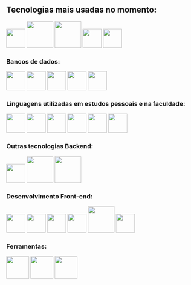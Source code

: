 
## Tecnologias mais usadas no momento:
<div>
<img widht="50" height="50" src="https://cdn.jsdelivr.net/gh/devicons/devicon/icons/typescript/typescript-original.svg" />
<img widht="70" height="70" src="https://cdn.jsdelivr.net/gh/devicons/devicon@latest/icons/express/express-original-wordmark.svg" />
<img widht="70" height="70" src="https://cdn.jsdelivr.net/gh/devicons/devicon@latest/icons/nodejs/nodejs-original-wordmark.svg" />
<img widht="70" height="50" src="https://cdn.jsdelivr.net/gh/devicons/devicon/icons/java/java-original-wordmark.svg" />
<img widht="50" height="50" src="https://cdn.jsdelivr.net/gh/devicons/devicon@latest/icons/spring/spring-original-wordmark.svg" />

<!--
<img widht="60" height="60" src="https://cdn.jsdelivr.net/gh/devicons/devicon@latest/icons/react/react-original-wordmark.svg" />
<img widht="80" height="90" src="https://cdn.jsdelivr.net/gh/devicons/devicon@latest/icons/tailwindcss/tailwindcss-original-wordmark.svg" />       
</div> -->

### Bancos de dados:
<div>
<img widht="50" height="50" src="https://cdn.jsdelivr.net/gh/devicons/devicon/icons/mysql/mysql-original-wordmark.svg" />
<img widht="50" height="50" src="https://cdn.jsdelivr.net/gh/devicons/devicon/icons/mongodb/mongodb-original-wordmark.svg" />
<img widht="50" height="50" src="https://cdn.jsdelivr.net/gh/devicons/devicon@latest/icons/postgresql/postgresql-original-wordmark.svg" />
<img widht="50" height="50" src="https://cdn.jsdelivr.net/gh/devicons/devicon@latest/icons/sqlite/sqlite-plain-wordmark.svg" />
<img widht="50" height="50" src="https://cdn.jsdelivr.net/gh/devicons/devicon@latest/icons/graphql/graphql-plain-wordmark.svg" />
          
</div>

### Linguagens utilizadas em estudos pessoais e na faculdade:
<div>
<img widht="50" height="50" src="https://cdn.jsdelivr.net/gh/devicons/devicon/icons/java/java-original-wordmark.svg" />
<img widht="50" height="50" src="https://cdn.jsdelivr.net/gh/devicons/devicon/icons/python/python-original-wordmark.svg" />
<img widht="50" height="50" src="https://cdn.jsdelivr.net/gh/devicons/devicon/icons/typescript/typescript-original.svg" />
<img widht="50" height="50" src="https://cdn.jsdelivr.net/gh/devicons/devicon/icons/javascript/javascript-original.svg" />
<img widht="50" height="50" src="https://cdn.jsdelivr.net/gh/devicons/devicon@latest/icons/php/php-original.svg" />
<img widht="50" height="50" src="https://cdn.jsdelivr.net/gh/devicons/devicon@latest/icons/c/c-original.svg" />
          
</div>

### Outras tecnologias Backend:
<div>
<img widht="50" height="50" src="https://cdn.jsdelivr.net/gh/devicons/devicon@latest/icons/spring/spring-original-wordmark.svg" />
<img widht="70" height="70" src="https://cdn.jsdelivr.net/gh/devicons/devicon@latest/icons/express/express-original-wordmark.svg" />
<img widht="70" height="70" src="https://cdn.jsdelivr.net/gh/devicons/devicon@latest/icons/fastify/fastify-plain-wordmark.svg" />              
</div>

### Desenvolvimento Front-end:
<div>
<img widht="50" height="50" src="https://cdn.jsdelivr.net/gh/devicons/devicon/icons/html5/html5-original-wordmark.svg" />
<img widht="50" height="50" src="https://cdn.jsdelivr.net/gh/devicons/devicon/icons/css3/css3-original-wordmark.svg" />
<img widht="50" height="50" src="https://cdn.jsdelivr.net/gh/devicons/devicon@latest/icons/react/react-original-wordmark.svg" />
<img widht="50" height="50" src="https://cdn.jsdelivr.net/gh/devicons/devicon@latest/icons/nextjs/nextjs-original.svg" />
<img widht="70" height="70" src="https://cdn.jsdelivr.net/gh/devicons/devicon@latest/icons/tailwindcss/tailwindcss-plain-wordmark.svg" />
<img widht="50" height="50" src="https://cdn.jsdelivr.net/gh/devicons/devicon@latest/icons/bootstrap/bootstrap-plain-wordmark.svg" />       
</div> 

### Ferramentas:
<div>
<img width="60" height="60" src="https://cdn.jsdelivr.net/gh/devicons/devicon@latest/icons/git/git-plain-wordmark.svg" />
<img width="60" height="60" src="https://cdn.jsdelivr.net/gh/devicons/devicon@latest/icons/github/github-original-wordmark.svg" />
<img width="60" height="60"  src="https://cdn.jsdelivr.net/gh/devicons/devicon@latest/icons/gitlab/gitlab-original-wordmark.svg" />
          
</div>


<!--
[![Anurag's GitHub stats](https://github-readme-stats.vercel.app/api?username=Ramonsouzadasilva&theme=tokyonight)](https://github.com/Ramonsouzadasilva/github-readme-stats)
[![Top Langs](https://github-readme-stats.vercel.app/api/top-langs/?username=Ramonsouzadasilva&hide_progress=true&theme=tokyonight)](https://github.com/anuraghazra/github-readme-stats)
-->
